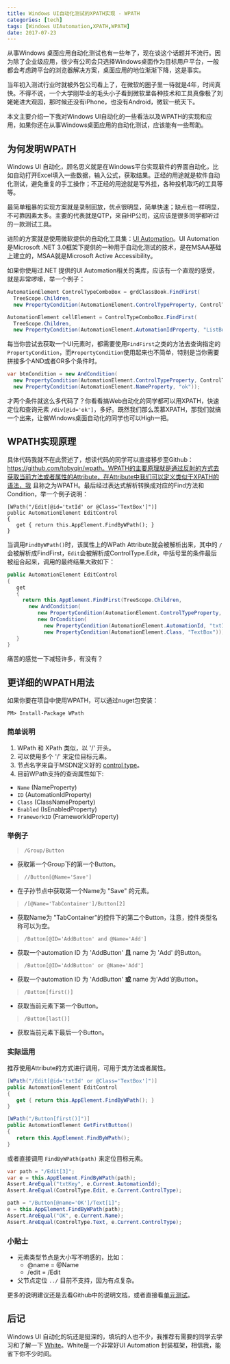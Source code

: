 ```yaml
---
title: Windows UI自动化测试的XPATH实现 - WPATH
categories: [tech]
tags: [Windows UIAutomation,XPATH,WPATH]
date: 2017-07-23
---
```


从事Windows 桌面应用自动化测试也有一些年了，现在谈这个话题并不流行。因为除了企业级应用，很少有公司会只选择Windows桌面作为目标用户平台，一般都会考虑跨平台的浏览器解决方案，桌面应用的地位渐渐下降，这是事实。

当年初入测试行业时就被外包公司看上了，在微软的圈子里一待就是4年，时间真快。不得不说，一个大学刚毕业的毛头小子看到微软里各种技术和工具真像极了刘姥姥进大观园，那时候还没有iPhone，也没有Android，微软一统天下。

本文主要介绍一下我对Windows UI自动化的一些看法以及WPATH的实现和应用，如果你还在从事Windows桌面应用的自动化测试，应该能有一些帮助。

## 为何发明WPATH

Windows UI 自动化，顾名思义就是在Windows平台实现软件的界面自动化，比如自动打开Excel填入一些数据，输入公式，获取结果。正经的用途就是软件自动化测试，避免重复的手工操作；不正经的用途就是写外挂，各种投机取巧的工具等等。

最简单粗暴的实现方案就是录制回放，优点很明显，简单快速；缺点也一样明显，不可靠因素太多。主要的代表就是QTP，来自HP公司，这应该是很多同学都听过的一款测试工具。

进阶的方案就是使用微软提供的自动化工具集：[UI Automation](https://docs.microsoft.com/en-us/dotnet/framework/ui-automation/ui-automation-overview)。UI Automation是Microsoft .NET 3.0框架下提供的一种用于自动化测试的技术，是在MSAA基础上建立的，MSAA就是Microsoft Active Accessibility。

如果你使用过.NET 提供的UI Automation相关的类库，应该有一个直观的感受，就是非常啰嗦，举一个例子：

```csharp
AutomationElement ControlTypeComboBox = grdClassBook.FindFirst(
  TreeScope.Children, 
  new PropertyCondition(AutomationElement.ControlTypeProperty, ControlType.ComboBox));

AutomationElement cellElement = ControlTypeComboBox.FindFirst(
  TreeScope.Children, 
  new PropertyCondition(AutomationElement.AutomationIdProperty, "ListBox"));
```

每当你尝试去获取一个UI元素时，都需要使用`FindFirst`之类的方法去查询指定的`PropertyCondition`，而`PropertyCondition`使用起来也不简单，特别是当你需要拼接多个AND或者OR多个条件时。

```csharp
var btnCondition = new AndCondition(
  new PropertyCondition(AutomationElement.ControlTypeProperty, ControlType.Button),
  new PropertyCondition(AutomationElement.NameProperty, "ok"));
```

才两个条件就这么多代码了？你看看搞Web自动化的同学都可以用XPATH，快速定位和查询元素 `/div[@id='ok']`，多好。既然我们那么羡慕XPATH，那我们就搞一个出来，让做Windows桌面自动化的同学也可以High一把。

## WPATH实现原理

具体代码我就不在此赘述了，想读代码的同学可以直接移步至Github：https://github.com/tobyqin/wpath。WPATH的主要原理就是通过反射的方式去获取当前方法或者属性的Attribute，在Attribute中我们可以定义类似于XPATH的语法，我 且称之为WPATH。最后经过表达式解析转换成对应的Find方法和Condition，举一个例子说明：

```Csharp
[WPath("/Edit[@id='txtId' or @Class='TextBox']")]
public AutomationElement EditControl
{
   get { return this.AppElement.FindByWPath(); }
}
```

当调用`FindByWPath()`时，该属性上的WPath Attribute就会被解析出来，其中的 `/`会被解析成FindFirst，`Edit`会被解析成ControlType.Edit，中括号里的条件最后被组合起来，调用的最终结果大致如下：

```csharp
public AutomationElement EditControl
{
   get 
   { 
     return this.AppElement.FindFirst(TreeScope.Children, 
       new AndCondition(
          new PropertyCondition(AutomationElement.ControlTypeProperty, ControlType.Edit),
          new OrCondition(
            new PropertyCondition(AutomationElement.AutomationId, "txtId"),
            new PropertyCondition(AutomationElement.Class, "TextBox")))); 
   }
}
```

 痛苦的感觉一下减轻许多，有没有？

## 更详细的WPATH用法

如果你要在项目中使用WPATH，可以通过nuget包安装：

```
PM> Install-Package WPath
```

### 简单说明

1. WPath 和 XPath 类似，以 '/' 开头。
2. 可以使用多个 '/' 来定位目标元素。
3. 节点名字来自于MSDN定义好的 [control type](https://msdn.microsoft.com/en-us/library/ms743581%28v=vs.110%29.aspx)。
4. 目前WPath支持的查询属性如下:

- `Name` (NameProperty)
- `ID` (AutomationIdProperty)
- `Class` (ClassNameProperty)
- `Enabled` (IsEnabledProperty)
- `FrameworkID` (FrameworkIdProperty)

### 举例子

> `/Group/Button`

- 获取第一个Group下的第一个Button。

> `//Button[@Name='Save']`

- 在子孙节点中获取第一个Name为 "Save" 的元素。

> `/[@Name='TabContainer']/Button[2]`

- 获取Name为 "TabContainer"的控件下的第二个Button，注意，控件类型名称可以为空。

> `/Button[@ID='AddButton' and @Name='Add']`

- 获取一个automation ID 为 'AddButton' **且** name 为 'Add' 的Button。

> `/Button[@ID='AddButton' or @Name='Add']`

- 获取一个automation ID 为 'AddButton' **或** name 为'Add'的Button。

> `/Button[first()]`

- 获取当前元素下第一个Button。

> `/Button[last()]`

- 获取当前元素下最后一个Button。

### 实际运用

推荐使用Attribute的方式进行调用，可用于类方法或者属性。

```csharp
[WPath("/Edit[@id='txtId' or @Class='TextBox']")]
public AutomationElement EditControl
{
   get { return this.AppElement.FindByWPath(); }
}

[WPath("/Button[first()]")]
public AutomationElement GetFirstButton()
{
   return this.AppElement.FindByWPath();
}
```

或者直接调用 `FindByWPath(path)` 来定位目标元素。

```csharp
var path = "/Edit[3]";
var e = this.AppElement.FindByWPath(path);
Assert.AreEqual("txtKey", e.Current.AutomationId);
Assert.AreEqual(ControlType.Edit, e.Current.ControlType);

path = "/Button[@name='OK']/Text[1]";
e = this.AppElement.FindByWPath(path);
Assert.AreEqual("OK", e.Current.Name);
Assert.AreEqual(ControlType.Text, e.Current.ControlType);
```

### 小贴士

- 元素类型节点是大小写不明感的，比如：
  - @name = @Name
  - /edit = /Edit
- 父节点定位 `../` 目前不支持，因为有点复杂。

更多的说明建议还是去看Github中的说明文档，或者直接看[单元测试](https://github.com/tobyqin/wpath/blob/master/WPath.Tests/UnitTests.cs)。

## 后记

Windows UI 自动化的坑还是挺深的，填坑的人也不少，我推荐有需要的同学去学习和了解一下 [White](https://github.com/TestStack/White)。White是一个非常好UI Automation 封装框架，相信我，能省下你不少时间。